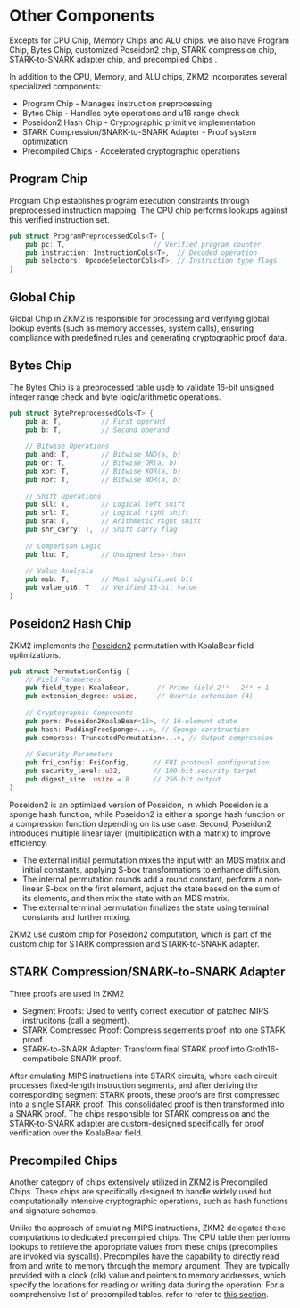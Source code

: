 # Other Components

Excepts for CPU Chip, Memory Chips and ALU chips, we also have Program Chip, Bytes Chip, customized Poseidon2 chip, STARK compression chip, STARK-to-SNARK adapter chip, and precompiled Chips .

In addition to the CPU, Memory, and ALU chips, ZKM2 incorporates several specialized components:

- ​Program Chip - Manages instruction preprocessing
- Bytes Chip - Handles byte operations and u16 range check
- Poseidon2 Hash Chip - Cryptographic primitive implementation
- ​STARK Compression/SNARK-to-SNARK Adapter - Proof system optimization
- ​Precompiled Chips - Accelerated cryptographic operations


## Program Chip

Program Chip establishes program execution constraints through preprocessed instruction mapping. The CPU chip performs lookups against this verified instruction set.

```rust
pub struct ProgramPreprocessedCols<T> {
    pub pc: T,                      // Verified program counter
    pub instruction: InstructionCols<T>,  // Decoded operation
    pub selectors: OpcodeSelectorCols<T>, // Instruction type flags
}
```
## Global Chip
Global Chip in ZKM2 is responsible for processing and verifying global lookup events (such as memory accesses, system calls), ensuring compliance with predefined rules and generating cryptographic proof data.

## Bytes Chip
The Bytes Chip is a preprocessed table usde to validate 16-bit unsigned integer range check and  byte logic/arithmetic operations.

```rust
pub struct BytePreprocessedCols<T> {
    pub a: T,          // First operand
    pub b: T,          // Second operand
    
    // Bitwise Operations
    pub and: T,        // Bitwise AND(a, b)
    pub or: T,         // Bitwise OR(a, b)
    pub xor: T,        // Bitwise XOR(a, b)
    pub nor: T,        // Bitwise NOR(a, b)
    
    // Shift Operations
    pub sll: T,        // Logical left shift
    pub srl: T,        // Logical right shift
    pub sra: T,        // Arithmetic right shift
    pub shr_carry: T,  // Shift carry flag
    
    // Comparison Logic
    pub ltu: T,        // Unsigned less-than
    
    // Value Analysis
    pub msb: T,        // Most significant bit
    pub value_u16: T   // Verified 16-bit value
}
```

## Poseidon2 Hash Chip
ZKM2 implements the [Poseidon2](https://eprint.iacr.org/2023/323) permutation with KoalaBear field optimizations.

```rust
pub struct PermutationConfig {
    // Field Parameters
    pub field_type: KoalaBear,       // Prime field 2³¹ - 2²⁴ + 1
    pub extension_degree: usize,     // Quartic extension (4)
    
    // Cryptographic Components
    pub perm: Poseidon2KoalaBear<16>, // 16-element state
    pub hash: PaddingFreeSponge<...>, // Sponge construction
    pub compress: TruncatedPermutation<...>, // Output compression
    
    // Security Parameters
    pub fri_config: FriConfig,      // FRI protocol configuration
    pub security_level: u32,        // 100-bit security target
    pub digest_size: usize = 8      // 256-bit output
}
```

Poseidon2 is an optimized version of Poseidon, in which Poseidon is a sponge hash function, while Poseidon2 is either a sponge hash function or a compression function depending on its use case. Second, Poseidon2 introduces multiple linear layer (multiplication with a matrix) to improve efficiency.

- The external initial permutation mixes the input with an MDS matrix and initial constants, applying S-box transformations to enhance diffusion.
- The internal permutation rounds add a round constant, perform a non-linear S-box on the first element, adjust the state based on the sum of its elements, and then mix the state with an MDS matrix.
- The external terminal permutation finalizes the state using terminal constants and further mixing.

ZKM2 use custom chip for Poseidon2 computation, which is part of the custom chip for STARK compression and STARK-to-SNARK adapter.


## ​STARK Compression/SNARK-to-SNARK Adapter

Three proofs are used in ZKM2
- Segment Proofs: Used to verify correct execution of patched MIPS instrucitons (call a segment).
- STARK Compressed Proof: Compress segements proof into one STARK proof.
- STARK-to-SNARK Adapter: Transform final STARK proof into Groth16-compatibole SNARK proof.

After emulating MIPS instructions into STARK circuits, where each circuit processes fixed-length instruction segments, and after deriving the corresponding segment STARK proofs, these proofs are first compressed into a single STARK proof. This consolidated proof is then transformed into a SNARK proof. The chips responsible for STARK compression and the STARK-to-SNARK adapter are custom-designed specifically for proof verification over the KoalaBear field.

## Precompiled Chips

Another category of chips extensively utilized in ZKM2 is Precompiled Chips. These chips are specifically designed to handle widely used but computationally intensive cryptographic operations, such as hash functions and signature schemes. 

Unlike the approach of emulating MIPS instructions, ZKM2 delegates these computations to dedicated precompiled chips. The CPU table then performs lookups to retrieve the appropriate values from these chips (precompiles are invoked via syscalls). Precompiles have the capability to directly read from and write to memory through the memory argument. They are typically provided with a clock (clk) value and pointers to memory addresses, which specify the locations for reading or writing data during the operation. For a comprehensive list of precompiled tables, refer to refer to [this section](../../../mips-vm/emulator.md).

